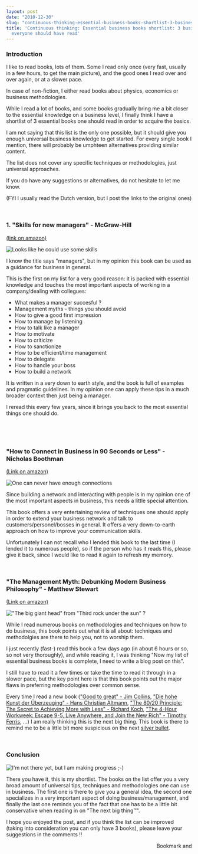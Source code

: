 ```yaml
---
layout: post
date: "2010-12-30"
slug: "continuous-thinking-essential-business-books-shortlist-3-business-books-everyone-should-have-read"
title: 'Continuous thinking: Essential business books shortlist: 3 business books
  everyone should have read'
---
```


<h3>Introduction</h3>
<p>I like to read books, lots of them. Some I read only once (very fast, usually in a few hours, to get the main picture), and the good ones I read over and over again, or at a slower pace.</p>
<p>In case of non-fiction, I either read books about physics, economics or business methodologies.</p>
<p>While I read a lot of books, and some books gradually bring me a bit closer to the essential knowledge on a business level, I finally think I have a shortlist of 3 essential books one should read in order to acquire the basics.</p>
<p>I am not saying that this list is the only one possible, but it should give you enough universal business knowledge to get started. For every single book I mention, there will probably be umphteen alternatives providing similar content.</p>
<p>The list does not cover any specific techniques or methodologies, just universal approaches.</p>
<p>If you do have any suggestions or alternatives, do not hesitate to let me know.</p>
<p>(FYI I usually read the Dutch version, but I post the links to the original ones)</p>
<p>&nbsp;</p>
<h3>1. "Skills for new managers" - McGraw-Hill</h3>
<p><a href="http://www.amazon.com/Skills-New-Managers-Morey-Stettner/dp/0071356185" target="_blank">(link on amazon)</a></p>
<p><img src="http://www.corebvba.be/blog/image.axd?picture=2010%2f12%2fman_with_Book.jpg" alt="Looks like he could use some skills" /></p>
<p>I know the title says "managers", but in my opinion this book can be used as a guidance for business in general.</p>
<p>This is the first on my list for a very good reason: it is packed with essential knowledge and touches the most important aspects of working in a company/dealing with collegues:</p>
<ul>
<li>What makes a manager succesful ?</li>
<li>Management myths - things you should avoid</li>
<li>How to give a good first impression</li>
<li>How to manage by listening</li>
<li>How to talk like a manager</li>
<li>How to motivate</li>
<li>How to criticize</li>
<li>How to sanctionize</li>
<li>How to be efficient/time management</li>
<li>How to delegate</li>
<li>How to handle your boss</li>
<li>How to build a network</li>
</ul>
<p>It is written in a very down to earth style, and the book is full of examples and pragmatic guidelines. In my opinion one can apply these tips in a much broader context then just being a manager.</p>
<p>I reread this every few years, since it brings you back to the most essential things one should do.</p>
<p>&nbsp;</p>
<p>&nbsp;</p>
<h3>"How to Connect in Business in 90 Seconds or Less" - Nicholas Boothman</h3>
<p><a href="http://www.amazon.com/How-Connect-Business-Seconds-Less/dp/0761125957/ref=sr_1_1?s=books&amp;ie=UTF8&amp;qid=1293709920&amp;sr=1-1" target="_blank">(Link on amazon)</a></p>
<p><img src="http://www.corebvba.be/blog/image.axd?picture=2010%2f12%2fconnect.jpg" alt="One can never have enough connections" /></p>
<p>Since building a network and interacting with people is in my opinion one of the most important aspects in business, this needs a little special attention.</p>
<p>This book offers a very entertaining review of techniques one should apply in order to extend your business network and talk to customers/personel/bosses in general. It offers a very down-to-earth approach on how to improve your communication skills.</p>
<p>Unfortunately I can not recall who I lended this book to the last time (I lended it to numerous people), so if the person who has it reads this, please give it back, since I would like to read it again to refresh my memory.</p>
<p>&nbsp;</p>
<h3>"The Management Myth: Debunking Modern Business Philosophy" - Matthew Stewart</h3>
<p><a href="http://www.amazon.com/Management-Myth-Debunking-Business-Philosophy/dp/0393338525/ref=sr_1_1?ie=UTF8&amp;s=books&amp;qid=1293710453&amp;sr=1-1" target="_blank">(Link on amazon)</a></p>
<p><img src="http://www.corebvba.be/blog/image.axd?picture=2010%2f12%2fmyth.jpg" alt="&quot;The big giant head&quot; from &quot;Third rock under the sun&quot; ?" /></p>
<p>While I read numerous books on methodologies and techniques on how to do business, this book points out what it is all about: techniques and methodolgies are there to help you, not to worship them.</p>
<p>I just recently (fast-) read this book a few days ago (in about 6 hours or so, so not very thoroughly), and while reading it, I was thinking "Now my list of essential business books is complete, I need to write a blog post on this".</p>
<p>I still have to read it a few times or take the time to read it through in a slower pace, but the key point here is that this book points out the major flaws in preferring methodologies over common sense.</p>
<p>Every time I read a new book (<a href="http://www.amazon.com/Good-Great-Companies-Leap-Others/dp/0066620996/ref=sr_1_1?s=books&amp;ie=UTF8&amp;qid=1293711209&amp;sr=1-1" target="_blank">"Good to great" - Jim Collins</a>, <a href="http://www.amazon.com/hohe-Kunst-%C3%9Cberzeugung-Christian-Altmann/dp/347881216X/ref=sr_1_11?s=books&amp;ie=UTF8&amp;qid=1293711268&amp;sr=1-11" target="_blank">"Die hohe Kunst der &Uuml;berzeuging" - Hans Christian Altmann</a>, <a href="http://www.amazon.com/80-20-Principle-Secret-Achieving/dp/0385491743/ref=sr_1_1?s=books&amp;ie=UTF8&amp;qid=1293711338&amp;sr=1-1" target="_blank">"The 80/20 Principle: The Secret to Achieving More with Less" - Richard Koch</a>, <a href="http://www.amazon.com/4-Hour-Workweek-Escape-Live-Anywhere/dp/0307353133/ref=sr_1_2?s=books&amp;ie=UTF8&amp;qid=1293711369&amp;sr=1-2" target="_blank">"The 4-Hour Workweek: Escape 9-5, Live Anywhere, and Join the New Rich" - Timothy Ferris</a>, ...) I am really thinking this is the next big thing. This book is there to remind me to be a little bit more suspicious on the next <a href="http://en.wikipedia.org/wiki/Silver_bullet" target="_blank">silver bullet</a>.</p>
<p>&nbsp;</p>
<h3>Conclusion</h3>
<p><img src="http://www.corebvba.be/blog/image.axd?picture=2010%2f12%2fwin.jpg" alt="I'm not there yet, but I am making progress ;-)" /></p>
<p>There you have it, this is my shortlist. The books on the list offer you a very broad amount of universal tips, techniques and methodologies one can use in business. The first one is there to give you a general idea, the second one specializes in a very important aspect of doing business/management, and finally the last one reminds you of the fact that one has to be a little bit conservative when reading in on "The next big thing&trade;".</p>
<p>I hope you enjoyed the post, and if you think the list can be improved (taking into consideration you can only have 3 books), please leave your suggestions in the comments !!</p><div style="text-align:right"><a class="addthis_button" href="http://www.addthis.com/bookmark.php?v=250&amp;pub=xa-4aec37702e3161d4"><img src="http://s7.addthis.com/static/btn/v2/lg-share-en.gif" width="125" height="16" alt="Bookmark and Share" style="border:0"/></a><script type="text/javascript" src="http://s7.addthis.com/js/250/addthis_widget.js#pub=xa-4aec37702e3161d4"></script></div>
